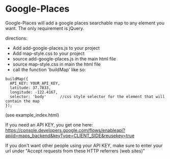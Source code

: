 # Google-Places

Google-Places will add a google places searchable map to any element you want. The only requirement is jQuery.

directions:  
* Add add-google-places.js to your project  
* Add map-style.css to your project  
* source add-google-places.js in the main html file  
* source map-style.css in main the html file  
* call the function 'buildMap' like so:


```
buildMap({
  API_KEY: YOUR_API_KEY,
  latitude: 37.7833,
  longitude: -122.4167,
  selector: 'body'      //css style selector for the element that will contain the map
});
```

(see example_index.html)

If you need an API KEY, you get one here: https://console.developers.google.com/flows/enableapi?apiid=maps_backend&keyType=CLIENT_SIDE&reusekey=true

If you don't want other people using your API KEY, make sure to enter your url under "Accept requests from these HTTP referrers (web sites)"
